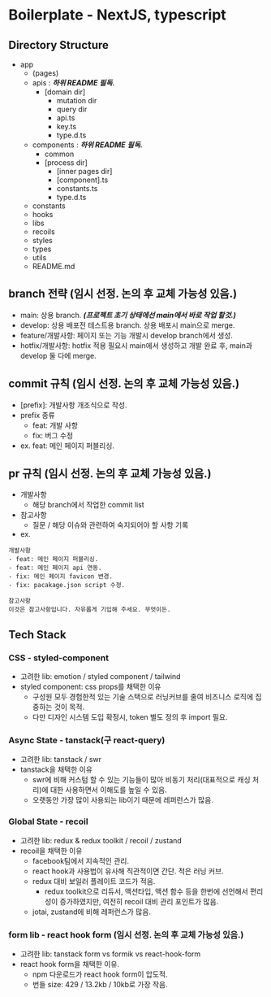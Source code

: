 # Boilerplate - NextJS, typescript

## Directory Structure

- app
  - (pages)
  - apis : _**하위 README 필독.**_
    - [domain dir]
      - mutation dir
      - query dir
      - api.ts
      - key.ts
      - type.d.ts
  - components : _**하위 README 필독.**_
    - common
    - [process dir]
      - [inner pages dir]
      - [component].ts
      - constants.ts
      - type.d.ts
  - constants
  - hooks
  - libs
  - recoils
  - styles
  - types
  - utils
  - README.md

## branch 전략 (임시 선정. 논의 후 교체 가능성 있음.)

- main: 상용 branch. _**(프로젝트 초기 상태에선 main에서 바로 작업 할것.)**_
- develop: 상용 배포전 테스트용 branch. 상용 배포시 main으로 merge.
- feature/개발사항: 페이지 또는 기능 개발시 develop branch에서 생성.
- hotfix/개발사항: hotfix 적용 필요시 main에서 생성하고 개발 완료 후, main과 develop 둘 다에 merge.

## commit 규칙 (임시 선정. 논의 후 교체 가능성 있음.)

- [prefix]: 개발사항 개조식으로 작성.
- prefix 종류
  - feat: 개발 사항
  - fix: 버그 수정
- ex. feat: 메인 페이지 퍼블리싱.

## pr 규칙 (임시 선정. 논의 후 교체 가능성 있음.)

- 개발사항
  - 해당 branch에서 작업한 commit list
- 참고사항
  - 질문 / 해당 이슈와 관련하여 숙지되어야 할 사항 기록
- ex.

```
개발사항
- feat: 메인 페이지 퍼블리싱.
- feat: 메인 페이지 api 연동.
- fix: 메인 페이지 favicon 변경.
- fix: pacakage.json script 수정.

참고사항
이것은 참고사항입니다. 자유롭게 기입해 주세요. 무엇이든.
```

## Tech Stack

### CSS - styled-component

- 고려한 lib: emotion / styled component / tailwind
- styled component: css props를 채택한 이유
  - 구성원 모두 경험한적 있는 기술 스택으로 러닝커브를 줄여 비즈니스 로직에 집중하는 것이 목적.
  - 다만 디자인 시스템 도입 확정시, token 별도 정의 후 import 필요.

### Async State - tanstack(구 react-query)

- 고려한 lib: tanstack / swr
- tanstack을 채택한 이유
  - swr에 비해 커스텀 할 수 있는 기능들이 많아 비동기 처리(대표적으로 캐싱 처리)에 대한 사용하면서 이해도를 높일 수 있음.
  - 오랫동안 가장 많이 사용되는 lib이기 때문에 레퍼런스가 많음.

### Global State - recoil

- 고려한 lib: redux & redux toolkit / recoil / zustand
- recoil을 채택한 이유
  - facebook팀에서 지속적인 관리.
  - react hook과 사용법이 유사해 직관적이면 간단. 적은 러닝 커브.
  - redux 대비 보일러 플레이트 코드가 적음.
    - redux toolkit으로 리듀서, 액션타입, 액션 함수 등을 한번에 선언해서 편리성이 증가하였지만, 여전히 recoil 대비 관리 포인트가 많음.
  - jotai, zustand에 비해 레퍼런스가 많음.

### form lib - react hook form (임시 선정. 논의 후 교체 가능성 있음.)

- 고려한 lib: tanstack form vs formik vs react-hook-form
- react hook form을 채택한 이유.
  - npm 다운로드가 react hook form이 압도적.
  - 번들 size: 429 / 13.2kb / 10kb로 가장 작음.
